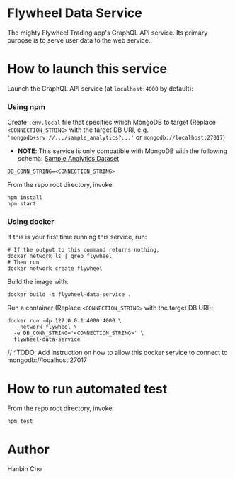 # Flywheel Data Service

The mighty Flywheel Trading app's GraphQL API service. Its primary purpose is to serve user data to the web service.

# How to launch this service

Launch the GraphQL API service (at `localhost:4000` by default):

### Using npm

Create `.env.local` file that specifies which MongoDB to target (Replace `<CONNECTION_STRING>` with the target DB URI, e.g. `'mongodb+srv://.../sample_analytics?...'` or `mongodb://localhost:27017`)

- **NOTE**: This service is only compatible with MongoDB with the following schema: [Sample Analytics Dataset](https://www.mongodb.com/docs/atlas/sample-data/sample-analytics/)

```shell
DB_CONN_STRING=<CONNECTION_STRING>
```

From the repo root directory, invoke:

```shell
npm install
npm start
```

### Using docker

If this is your first time running this service, run:

```shell
# If the output to this command returns nothing,
docker network ls | grep flywheel
# Then run
docker network create flywheel
```

Build the image with:

```shell
docker build -t flywheel-data-service .
```

Run a container (Replace `<CONNECTION_STRING>` with the target DB URI):

```shell
docker run -dp 127.0.0.1:4000:4000 \
  --network flywheel \
  -e DB_CONN_STRING='<CONNECTION_STRING>' \
  flywheel-data-service
```

// ^TODO: Add instruction on how to allow this docker service to connect to mongodb://localhost:27017

# How to run automated test

From the repo root directory, invoke:

```shell
npm test
```

# Author

Hanbin Cho
